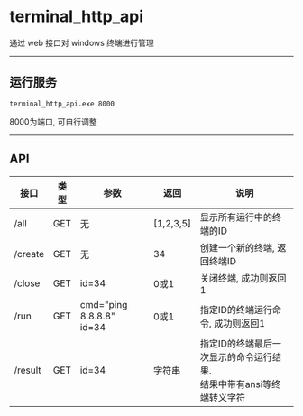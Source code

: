 # terminal_http_api

通过 web 接口对 windows 终端进行管理

------



## 运行服务

```
terminal_http_api.exe 8000
```

8000为端口, 可自行调整

------



## API

| 接口    | 类型 | 参数                          | 返回      | 说明                                                         |
| ------- | ---- | ----------------------------- | --------- | ------------------------------------------------------------ |
| /all    | GET  | 无                            | [1,2,3,5] | 显示所有运行中的终端的ID                                     |
| /create | GET  | 无                            | 34        | 创建一个新的终端, 返回终端ID                                 |
| /close  | GET  | id=34                         | 0或1      | 关闭终端, 成功则返回1                                        |
| /run    | GET  | cmd="ping 8.8.8.8"<br />id=34 | 0或1      | 指定ID的终端运行命令, 成功则返回1                            |
| /result | GET  | id=34                         | 字符串    | 指定ID的终端最后一次显示的命令运行结果.<br />结果中带有ansi等终端转义字符 |

